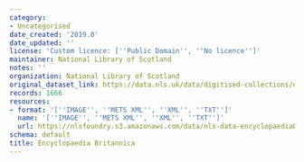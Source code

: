 ```yaml
---
category:
- Uncategorised
date_created: '2019.0'
date_updated: ''
license: 'Custom licence: [''Public Domain'', ''No licence'']'
maintainer: National Library of Scotland
notes: ''
organization: National Library of Scotland
original_dataset_link: https://data.nls.uk/data/digitised-collections/encyclopaedia-britannica/
records: 1666
resources:
- format: '[''IMAGE'', ''METS XML'', ''XML'', ''TXT'']'
  name: '[''IMAGE'', ''METS XML'', ''XML'', ''TXT'']'
  url: https://nlsfoundry.s3.amazonaws.com/data/nls-data-encyclopaediaBritannica.zip
schema: default
title: Encyclopaedia Britannica
---
```

